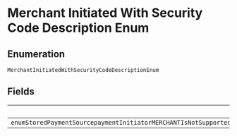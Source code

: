 
# Merchant Initiated With Security Code Description Enum

## Enumeration

`MerchantInitiatedWithSecurityCodeDescriptionEnum`

## Fields

| Name |
|  --- |
| `enumStoredPaymentSourcepaymentInitiatorMERCHANTIsNotSupportedIfPaymentSourcecardsecurityCodeIsPresentInTheOrderSecurityCodeCanBePresentInTheOrderOnlyWhenCustomerIsThePaymentInitiatorItIsSemanticallyIncorrectToPerformAMerchantInitiatedPaymentWithSecurityCodeIsTheOrder` |

